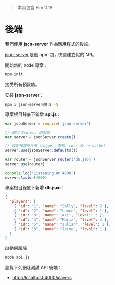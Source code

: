 > 本頁包含 Elm 0.18

# 後端

我們使用 __json-server__ 作為應用程式的後端。

[json-server](https://github.com/typicode/json-server) 是個 npm 包，快速建立假的 API。

開始新的 node 專案：

```bash
npm init
```

接受所有預設值。

安裝 __json-server__：

```bash
npm i json-server@0.9 -S
```

專案根目錄底下新增 __api.js__：

```js
var jsonServer = require('json-server')

// 傳回 Express 伺服端
var server = jsonServer.create()

// 設定預設中介層（logger、靜態、cors 及 no-cache）
server.use(jsonServer.defaults())

var router = jsonServer.router('db.json')
server.use(router)

console.log('Listening at 4000')
server.listen(4000)
```

專案根目錄底下新增 __db.json__：

```json
{
  "players": [
    { "id": "1", "name": "Sally", "level": 2 },
    { "id": "2", "name": "Lance", "level": 1 },
    { "id": "3", "name": "Aki", "level": 3 },
    { "id": "4", "name": "Maria", "level": 4 },
    { "id": "5", "name": "Julian", "level": 1 },
    { "id": "6", "name": "Jaime", "level": 1 }
  ]
}
```

啟動伺服端：

```bash
node api.js
```

瀏覽下列網址測試 API 後端：

- <http://localhost:4000/players>
